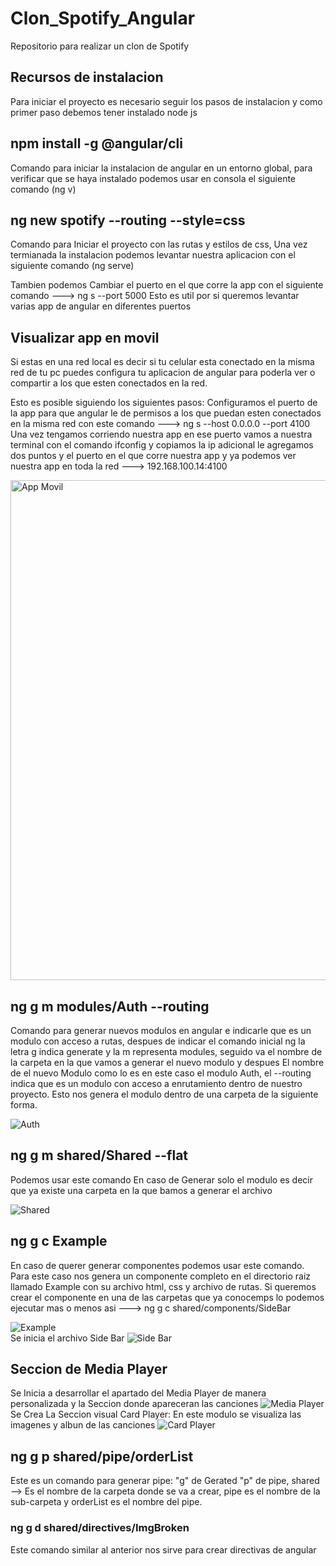# Clon_Spotify_Angular
Repositorio para realizar un clon de Spotify

## Recursos de instalacion
Para iniciar el proyecto es necesario seguir los pasos de instalacion y como primer paso debemos tener instalado node js
## npm install -g @angular/cli 
Comando para iniciar la instalacion de angular en un entorno global, para verificar que se haya instalado podemos usar en consola el siguiente comando (ng v)
## ng new spotify --routing --style=css
Comando para Iniciar el proyecto con las rutas y estilos de css, Una vez termianada la instalacion podemos levantar nuestra aplicacion con el siguiente comando (ng serve)

Tambien podemos Cambiar el puerto en el que corre la app con el siguiente comando  --->  ng s --port 5000 
Esto es  util por si queremos levantar varias app de angular en diferentes puertos

## Visualizar app en movil 
Si estas en una red local es decir si tu celular esta conectado en la misma red de tu pc puedes configura tu aplicacion de angular para poderla ver o compartir a los que esten conectados en la red.

Esto es posible siguiendo los siguientes pasos:
Configuramos el puerto de la app para que angular le de permisos a los que puedan esten conectados en la misma red con este comando
---> ng s --host 0.0.0.0 --port 4100
Una vez tengamos corriendo nuestra app en ese puerto vamos a nuestra terminal con el comando ifconfig y copiamos la ip adicional le agregamos dos puntos y el puerto en el que corre nuestra app  y  ya podemos ver nuestra app en toda la red  ---> 192.168.100.14:4100  

<div >
 <img src="https://i.postimg.cc/dQdxDNtT/conexion-Movil.jpg" title="App Movil" alt="App Movil" width="534" height="800" />
</div>


## ng g m modules/Auth --routing 
Comando para generar nuevos modulos en angular e indicarle que es un modulo con acceso a rutas,
despues de indicar el comando inicial ng la letra g  indica generate y la m representa modules,
seguido va el nombre de la carpeta en la que vamos a generar el nuevo modulo y despues El nombre de el nuevo Modulo como lo es en este caso el modulo Auth, el --routing indica que es un modulo con acceso a enrutamiento dentro de nuestro proyecto.  Esto nos genera el modulo dentro de una carpeta de la siguiente forma.

<img src="https://i.postimg.cc/HkGmmk4d/Auth-Module.png" title="Auth" alt="Auth" />

## ng g m shared/Shared --flat
Podemos usar este comando En caso de Generar solo el modulo es decir que ya existe una carpeta en la que bamos a generar el archivo 
<div>
<img src="https://i.postimg.cc/tgQL1xPS/shared.png" title="Shared" alt="Shared" />
</div>

## ng g c Example
En caso de querer generar componentes podemos usar este comando. Para este caso nos genera un componente completo en el directorio raiz llamado Example con su archivo html, css y archivo de rutas. Si queremos crear el componente en una de las carpetas que ya conocemps lo podemos ejecutar mas o menos asi ---> ng g c shared/components/SideBar
<div>
<img src="https://i.postimg.cc/pLTDDGQy/example.png" title="Example" alt="Example" />
</div>

<div>
Se inicia el archivo Side Bar 
<img src="https://i.postimg.cc/tgPjCLyg/Side-Bar.png" title="Side Bar" alt="Side Bar" />
</div>

## Seccion de Media Player
<div>
Se Inicia a desarrollar el apartado del Media Player de manera personalizada y la Seccion donde apareceran las canciones
<img src="https://i.postimg.cc/cJ8rdjMc/Media-Player.png" title="Media Player" alt="Media Player" />
</div>

<div>
Se Crea La Seccion visual Card Player: En este modulo se visualiza las imagenes y albun de las canciones
<img src="https://i.postimg.cc/NjTH0LdC/Card-Player.png" title="Card Player" alt="Card Player" />

</div>

##  ng g p shared/pipe/orderList
Este es un comando para generar pipe: "g" de Gerated "p" de pipe, shared --> Es el nombre de la carpeta donde se va a crear, pipe es el nombre de la sub-carpeta y orderList es el nombre del pipe.

<h3> ng g d shared/directives/ImgBroken</h3> 
Este comando similar al anterior nos sirve para crear directivas de angular

